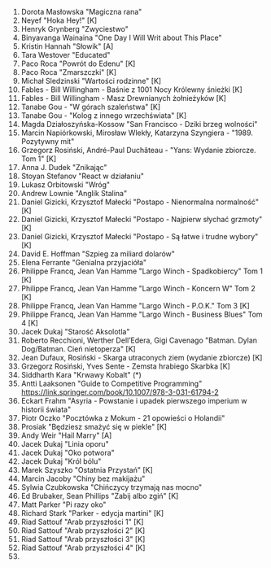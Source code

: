 1. Dorota Masłowska "Magiczna rana"
2. Neyef "Hoka Hey!" [K]
3. Henryk Grynberg "Zwyciestwo"
4. Binyavanga Wainaina "One Day I Will Writ about This Place"
5. Kristin Hannah "Słowik" [A]
6. Tara Westover "Educated"
7. Paco Roca "Powrót do Edenu" [K]
8. Paco Roca "Zmarszczki" [K]
9. Michał Sledzinski "Wartości rodzinne" [K]
10. Fables - Bill Willingham - Baśnie z 1001 Nocy Królewny śnieżki [K]
11. Fables - Bill Willingham - Masz Drewnianych żołnieżyków [K]
12. Tanabe Gou - "W górach szaleństwa" [K]
13. Tanabe Gou - "Kolog z innego wrzechświata" [K]
14. Magda Działoszyńska-Kossow "San Francisco - Dziki brzeg wolności"
15. Marcin Napiórkowski, Mirosław Wlekły, Katarzyna Szyngiera - "1989. Pozytywny mit"
16. Grzegorz Rosiński, André-Paul Duchâteau - "Yans: Wydanie zbiorcze. Tom 1" [K]
17. Anna J. Dudek "Znikając"
18. Stoyan Stefanov "React w działaniu"
19. Lukasz Orbitowski "Wróg"
20. Andrew Lownie "Anglik Stalina"
21. Daniel Gizicki, Krzysztof Małecki "Postapo - Nienormalna normalność" [K]
22. Daniel Gizicki, Krzysztof Małecki "Postapo - Najpierw słychać grzmoty" [K]
23. Daniel Gizicki, Krzysztof Małecki "Postapo - Są łatwe i trudne wybory" [K]
24. David E. Hoffman "Szpieg za miliard dolarów"
25. Elena Ferrante "Genialna przyjacióła"
26. Philippe Francq, Jean Van Hamme "Largo Winch - Spadkobiercy" Tom 1 [K]
27. Philippe Francq, Jean Van Hamme "Largo Winch - Koncern W" Tom 2 [K]
28. Philippe Francq, Jean Van Hamme "Largo Winch - P.O.K." Tom 3 [K]
29. Philippe Francq, Jean Van Hamme "Largo Winch - Business Blues" Tom 4 [K]
30. Jacek Dukaj "Starość Aksolotla"
31. Roberto Recchioni,  Werther Dell’Edera, Gigi Cavenago "Batman. Dylan Dog/Batman. Cień nietoperza" [K]
32. Jean Dufaux, Rosiński - Skarga utraconych ziem (wydanie zbiorcze)  [K]
33. Grzegorz Rosiński, Yves Sente - Zemsta hrabiego Skarbka [K]
34. Siddharth Kara "Krwawy Kobalt" (*)
35. Antti Laaksonen "Guide to Competitive Programming" https://link.springer.com/book/10.1007/978-3-031-61794-2
36. Eckart Frahm "Asyria - Powstanie i upadek pierwszego imperium w historii świata"
37. Piotr Oczko "Pocztówka z Mokum - 21 opowieści o Holandii"
38. Prosiak "Będziesz smażyć się w piekle" [K]
39. Andy Weir "Hail Marry" [A]
40. Jacek Dukaj "Linia oporu"
41. Jacek Dukaj "Oko potwora"
42. Jacek Dukaj "Król bólu"
43. Marek Szyszko "Ostatnia Przystań" [K]
44. Marcin Jacoby "Chiny bez makijażu"
45. Sylwia Czubkowska "Chińczycy trzymają nas mocno"
46. Ed Brubaker, Sean Phillips "Zabij albo zgiń" [K]
47. Matt Parker "Pi razy oko"
48. Richard Stark "Parker - edycja martini" [K]
49. Riad Sattouf "Arab przyszłości 1" [K]
50. Riad Sattouf "Arab przyszłości 2" [K]
51. Riad Sattouf "Arab przyszłości 3" [K]
52. Riad Sattouf "Arab przyszłości 4" [K]
53. 

